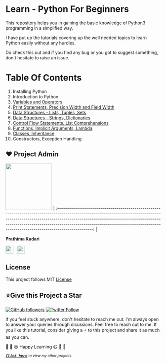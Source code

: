 # Learn - Python For Beginners

This repository helps you in gaining the basic knowledge of Python3 programming in a simplified way. 

I have put up the tutorials covering up the well needed topics to learn Python easily without any hurdles.

Do check this out and if you find any bug or you got to suggest something, don't hesitate to raise an issue.

# Table Of Contents

1.  Installing Python
2.  Introduction to Python
3.  [Variables and Operators](https://github.com/prathimacode-hub/Learn-Python-For-Beginners/blob/main/3%20-%20Variables%2C%20Operators.ipynb)
4.  [Print Statements, Precision Width and Field Width](https://github.com/prathimacode-hub/Learn-Python-For-Beginners/blob/main/4%20-%20Print%20Statements%2C%20Precision%20Width%20and%20Field%20Width.ipynb)
5.  [Data Structures - Lists, Tuples, Sets](https://github.com/prathimacode-hub/Learn-Python-For-Beginners/blob/main/5%20-%20Data%20Structures%20-%20Lists%2C%20Tuples%2C%20Sets.ipynb)
6.  [Data Structures - Strings, Dictionaries](https://github.com/prathimacode-hub/Learn-Python-For-Beginners/blob/main/6%20-%20Data%20Structures%20-%20Strings%2C%20Dictionaries.ipynb)
7.  [Control Flow Statements, List Comprehensions](https://github.com/prathimacode-hub/Learn-Python-For-Beginners/blob/main/7%20-%20Control%20Flow%20Statements%2C%20List%20Comprehensions.ipynb)
8.  [Functions, Implicit Arguments, Lambda](https://github.com/prathimacode-hub/Learn-Python-For-Beginners/blob/main/8%20-%20Functions%2C%20Implicit%20Arguments%2C%20Lambda.ipynb)
9.  [Classes, Inheritance](https://github.com/prathimacode-hub/Learn-Python-For-Beginners/blob/main/9%20-%20Classes%2C%20Inheritance.ipynb)
10. Constructors, Exception Handling

<h2> ❤️ Project Admin</h2>

<a href="https://github.com/prathimacode-hub"><img src="https://github.com/prathimacode-hub/prathimacode-hub/blob/main/Prathima%20updated%20profile%20pic.jpg" width=150px height=150px /></a>
| :------------------------------------------------------------------------------------------------------------------------------------------------------------------------------------------------------------------------------------------------------------------------------------------------------------------------------------------: |

**Prathima Kadari**

<a href="https://twitter.com/prathimak88"><img src="https://upload.wikimedia.org/wikipedia/fr/thumb/c/c8/Twitter_Bird.svg/1200px-Twitter_Bird.svg.png" width="25"></img></a>&nbsp;&nbsp; <a href="https://www.linkedin.com/in/prathima-kadari/"><img src="https://www.felberpr.com/wp-content/uploads/linkedin-logo.png" width="25"></img></a>


<h2> License</h2>

This project follows MIT [License](LICENSE)


<h2>⭐Give this Project a Star</h2>

[![GitHub followers](https://img.shields.io/github/followers/prathimacode-hub.svg?label=Follow%20@prathimacode-hub&style=social)](https://github.com/prathimak88/)  [![Twitter Follow](https://img.shields.io/twitter/follow/prathimak88?style=social)](https://twitter.com/prathimak88)

If you feel stuck anywhere, don't hesitate to reach me out. I'm always open to answer your queries through dicussions. Feel free to reach out to me. 
If you like this tutorial, consider giving a ⭐ to this project and share it as much as you can.


🎉 🎊 😃 Happy Learning 😃 🎊 🎉


<sup><kbd>***[Click here](https://github.com/prathimacode-hub/prathimacode-hub/blob/main/PROJECTS.md)***</kbd> *to view my other projects.</sup>* <br>
</td>
